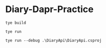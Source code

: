 # Diary-Dapr-Practice

```
tye build
```

```
tye run
```

```
tye run --debug .\DiaryApi\DiaryApi.csproj
```